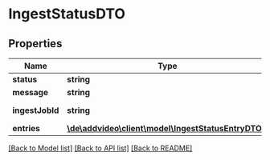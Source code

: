 # IngestStatusDTO

## Properties
Name | Type | Description | Notes
------------ | ------------- | ------------- | -------------
**status** | **string** | Status | 
**message** | **string** | Message | [optional] 
**ingestJobId** | **string** | Id of ingest job. | [optional] 
**entries** | [**\de\addvideo\client\model\IngestStatusEntryDTO[]**](IngestStatusEntryDTO.md) | Entries | [optional] 

[[Back to Model list]](../README.md#documentation-for-models) [[Back to API list]](../README.md#documentation-for-api-endpoints) [[Back to README]](../README.md)


